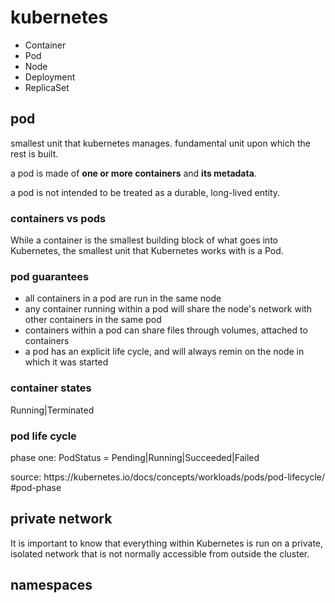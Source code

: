 # kubernetes

* Container
* Pod
* Node
* Deployment
* ReplicaSet

## pod

smallest unit that kubernetes manages. fundamental unit upon which the rest is
built.

a pod is made of **one or more containers** and **its metadata**.

a pod is not intended to be treated as a durable, long-lived entity.

### containers vs pods

While a container is the smallest building block of what goes into Kubernetes, the smallest
unit that Kubernetes works with is a Pod.

### pod guarantees

* all containers in a pod are run in the same node
* any container running within a pod will share the node's network with other
containers in the same pod
* containers within a pod can share files through volumes, attached to containers
* a pod has an explicit life cycle, and will always remin on the node in which
it was started

### container states

Running|Terminated

### pod life cycle

phase one: PodStatus = Pending|Running|Succeeded|Failed

source: https:/​/kubernetes.​io/​docs/​concepts/​workloads/​pods/​pod-​lifecycle/​#pod-​phase

## private network

It is important to know that everything within Kubernetes is run on a private, isolated
network that is not normally accessible from outside the cluster.



## namespaces
